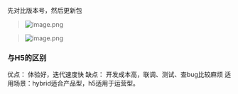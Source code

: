 先对比版本号，然后更新包
> ![image.png](https://hexo-blog.pek3b.qingstor.com/upload_images/71414-981ae54a2cea41ee.png?imageMogr2/auto-orient/strip%7CimageView2/2/w/1240)


> ![image.png](https://hexo-blog.pek3b.qingstor.com/upload_images/71414-eda680d0e22e1bd0.png?imageMogr2/auto-orient/strip%7CimageView2/2/w/1240)

### 与H5的区别
优点：
体验好，迭代速度快
缺点：
开发成本高，联调、测试、查bug比较麻烦
适用场景：hybrid适合产品型，h5适用于运营型。
